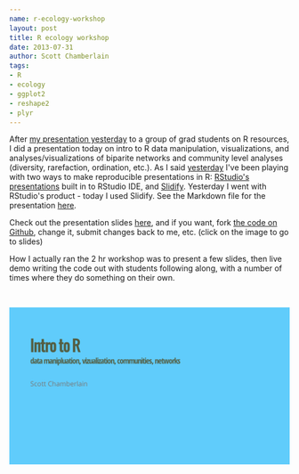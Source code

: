```yaml
---
name: r-ecology-workshop
layout: post
title: R ecology workshop
date: 2013-07-31
author: Scott Chamberlain
tags:
- R
- ecology
- ggplot2
- reshape2
- plyr
---
```


After [my presentation yesterday][last] to a group of grad students on R resources, I did a presentation today on intro to R data manipulation, visualizations, and analyses/visualizations of biparite networks and community level analyses (diversity, rarefaction, ordination, etc.). As I said [yesterday][last] I've been playing with two ways to make reproducible presentations in R: [RStudio's presentations][rstudio] built in to RStudio IDE, and [Slidify][slidify]. Yesterday I went with RStudio's product - today I used Slidify. See the Markdown file for the presentation [here](https://github.com/sckott/posterstalks/blob/gh-pages/sfu/resources/r_resources.Rpres). 

Check out the presentation slides [here](https://bitly.com/sfuworkshop), and if you want, fork [the code on Github](http://bit.ly/1bKVX2O), change it, submit changes back to me, etc. (click on the image to go to slides)

How I actually ran the 2 hr workshop was to present a few slides, then live demo writing the code out with students following along, with a number of times where they do something on their own. 

<br>

<a href="https://bitly.com/sfuworkshop"><img src="/public/img/pres.png"></img></a>

[last]: http://sckott.github.io/2013/07/r-resources/
[rstudio]: http://www.rstudio.com/ide/docs/presentations/overview
[slidify]: http://slidify.org/